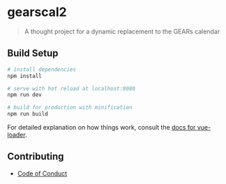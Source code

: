 # gearscal2

> A thought project for a dynamic replacement to the GEARs calendar

## Build Setup

``` bash
# install dependencies
npm install

# serve with hot reload at localhost:8080
npm run dev

# build for production with minification
npm run build
```

For detailed explanation on how things work, consult the [docs for vue-loader](http://vuejs.github.io/vue-loader).

## Contributing

* [Code of Conduct](https://github.com/eugenegears/calendar/blob/master/.github/CODE_OF_CONDUCT.md)
